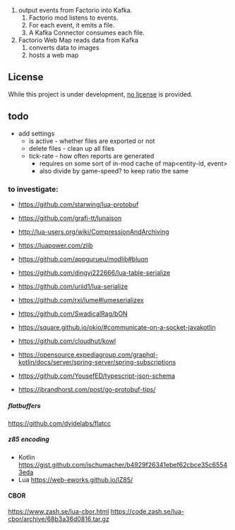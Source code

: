 1. output events from Factorio into Kafka.
    1. Factorio mod listens to events.
    2. For each event, it emits a file.
    3. A Kafka Connector consumes each file.
2. Factorio Web Map reads data from Kafka
    1. converts data to images
    2. hosts a web map



## License

While this project is under development, [no license](https://choosealicense.com/no-permission/)
is provided.

## todo

* add settings
    * is active - whether files are exported or not
    * delete files - clean up all files
    * tick-rate - how often reports are generated 
        * requires on some sort of in-mod cache of map<entity-id, event>
        * also divide by game-speed? to keep ratio the same

### to investigate:

* https://github.com/starwing/lua-protobuf
* https://github.com/grafi-tt/lunajson
* http://lua-users.org/wiki/CompressionAndArchiving
* https://luapower.com/zlib
* https://github.com/appgurueu/modlib#bluon
* https://github.com/dingyi222666/lua-table-serialize
* https://github.com/uriid1/lua-serialize
* https://github.com/rxi/lume#lumeserializex
* https://github.com/SwadicalRag/bON

* https://square.github.io/okio/#communicate-on-a-socket-javakotlin

* https://github.com/cloudhut/kowl
* https://opensource.expediagroup.com/graphql-kotlin/docs/server/spring-server/spring-subscriptions
* https://github.com/YousefED/typescript-json-schema

* https://jbrandhorst.com/post/go-protobuf-tips/

##### flatbuffers

https://github.com/dvidelabs/flatcc


##### z85 encoding

* Kotlin https://gist.github.com/ischumacher/b4929f26341ebef62cbce35c65543eda
* Lua https://web-eworks.github.io/lZ85/

#### CBOR

https://www.zash.se/lua-cbor.html
https://code.zash.se/lua-cbor/archive/68b3a36d0816.tar.gz



